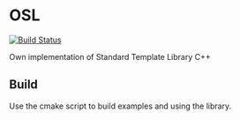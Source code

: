 # OSL
[![Build Status](https://travis-ci.org/osm1um/OSL.svg?branch=master)](https://travis-ci.org/osm1um/OSL.svg?branch=master)

Own implementation of Standard Template Library C++

## Build
Use the cmake script to build examples and using the library.